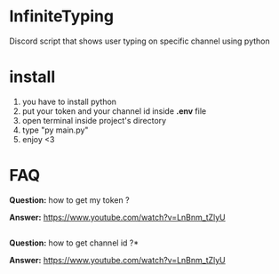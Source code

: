 # InfiniteTyping
 Discord script that shows user typing on specific channel
 using python  

# install
1. you have to install python
2. put your token and your channel id inside **.env** file
3. open terminal inside project's directory
4. type "py main.py"
5. enjoy <3

# FAQ
**Question:** how to get my token ?

**Answer:** https://www.youtube.com/watch?v=LnBnm_tZlyU

##
**Question:** how to get channel id ?*

**Answer:** https://www.youtube.com/watch?v=LnBnm_tZlyU